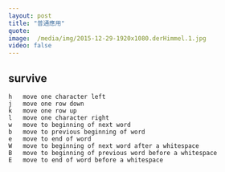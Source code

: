 ```yaml
---
layout: post
title: "普通應用"
quote:
image:  /media/img/2015-12-29-1920x1080.derHimmel.1.jpg
video: false
---
```


## survive



    h   move one character left
    j   move one row down
    k   move one row up
    l   move one character right
    w   move to beginning of next word
    b   move to previous beginning of word
    e   move to end of word
    W   move to beginning of next word after a whitespace
    B   move to beginning of previous word before a whitespace
    E   move to end of word before a whitespace
